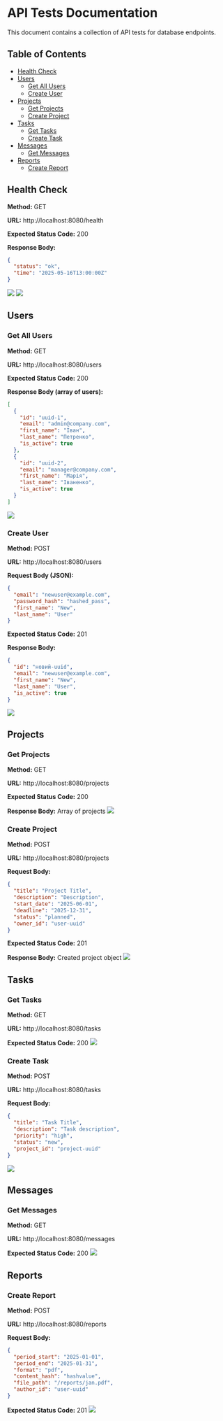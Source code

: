 # API Tests Documentation

This document contains a collection of API tests for database endpoints.

## Table of Contents
- [Health Check](#health-check)
- [Users](#users)
  - [Get All Users](#get-all-users)
  - [Create User](#create-user)
- [Projects](#projects)
  - [Get Projects](#get-projects)
  - [Create Project](#create-project)
- [Tasks](#tasks)
  - [Get Tasks](#get-tasks)
  - [Create Task](#create-task)
- [Messages](#messages)
  - [Get Messages](#get-messages)
- [Reports](#reports)
  - [Create Report](#create-report)

## Health Check

**Method:** GET

**URL:** http://localhost:8080/health

**Expected Status Code:** 200

**Response Body:**
```json
{
  "status": "ok",
  "time": "2025-05-16T13:00:00Z"
}
```
![](https://i.postimg.cc/wjMznYfQ/1t.png)
![](https://i.postimg.cc/3xtRDZ6n/1.png)
## Users

### Get All Users

**Method:** GET

**URL:** http://localhost:8080/users

**Expected Status Code:** 200

**Response Body (array of users):**
```json
[
  {
    "id": "uuid-1",
    "email": "admin@company.com",
    "first_name": "Іван",
    "last_name": "Петренко",
    "is_active": true
  },
  {
    "id": "uuid-2",
    "email": "manager@company.com",
    "first_name": "Марія",
    "last_name": "Іваненко",
    "is_active": true
  }
]
```
![](https://i.postimg.cc/q7KPdJ8y/2.png)
### Create User

**Method:** POST

**URL:** http://localhost:8080/users

**Request Body (JSON):**
```json
{
  "email": "newuser@example.com",
  "password_hash": "hashed_pass",
  "first_name": "New",
  "last_name": "User"
}
```

**Expected Status Code:** 201

**Response Body:**
```json
{
  "id": "новий-uuid",
  "email": "newuser@example.com",
  "first_name": "New",
  "last_name": "User",
  "is_active": true
}
```
![](https://i.postimg.cc/W3jHLMpc/3.png)
## Projects

### Get Projects

**Method:** GET

**URL:** http://localhost:8080/projects

**Expected Status Code:** 200

**Response Body:** Array of projects
![](https://i.postimg.cc/j5sZktvs/12.png)
### Create Project

**Method:** POST

**URL:** http://localhost:8080/projects

**Request Body:**
```json
{
  "title": "Project Title",
  "description": "Description",
  "start_date": "2025-06-01",
  "deadline": "2025-12-31",
  "status": "planned",
  "owner_id": "user-uuid"
}
```

**Expected Status Code:** 201

**Response Body:** Created project object
![](https://i.postimg.cc/pVcqqNjH/13.png)
## Tasks

### Get Tasks

**Method:** GET

**URL:** http://localhost:8080/tasks

**Expected Status Code:** 200
![](https://i.postimg.cc/xd9v9gm5/16.png)
### Create Task

**Method:** POST

**URL:** http://localhost:8080/tasks

**Request Body:**
```json
{
  "title": "Task Title",
  "description": "Task description",
  "priority": "high",
  "status": "new",
  "project_id": "project-uuid"
}
```
![](https://i.postimg.cc/9Qh8qdTR/17.png)
## Messages

### Get Messages

**Method:** GET

**URL:** http://localhost:8080/messages

**Expected Status Code:** 200
![](https://i.postimg.cc/yYFnBD5V/19.png)
## Reports

### Create Report

**Method:** POST

**URL:** http://localhost:8080/reports

**Request Body:**
```json
{
  "period_start": "2025-01-01",
  "period_end": "2025-01-31",
  "format": "pdf",
  "content_hash": "hashvalue",
  "file_path": "/reports/jan.pdf",
  "author_id": "user-uuid"
}
```

**Expected Status Code:** 201
![](https://i.postimg.cc/fWdfj3Mx/22.png)